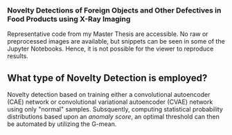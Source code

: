 ### Novelty Detections of Foreign Objects and Other Defectives in Food Products using X-Ray Imaging

Representative code from my Master Thesis are accessible. No raw or preprocessed images are available, but snippets can be seen in some of the Jupyter Notebooks. Hence, it is not possible for the viewer to reproduce results. 

## What type of Novelty Detection is employed? 

Novelty detection based on training either a convolutional autoencoder (CAE) network or convolutional variational autoencoder (CVAE) network using only "normal" samples. Subsquently, computing statistical probability distributions based upon an *anomaly score*, an optimal threshold can then be automated by utilizing the G-mean. 



